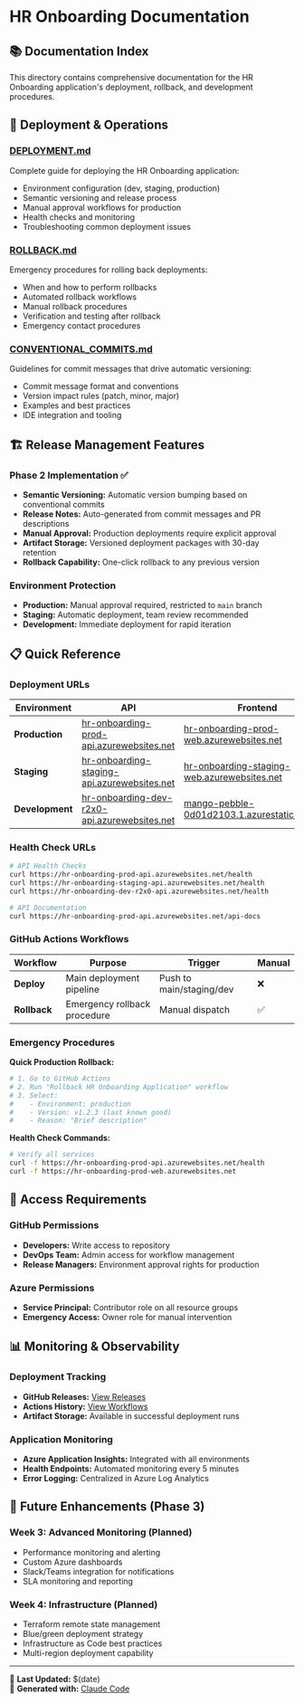 # HR Onboarding Documentation

## 📚 Documentation Index

This directory contains comprehensive documentation for the HR Onboarding application's deployment, rollback, and development procedures.

## 🚀 Deployment & Operations

### [DEPLOYMENT.md](./DEPLOYMENT.md)
Complete guide for deploying the HR Onboarding application:
- Environment configuration (dev, staging, production)
- Semantic versioning and release process
- Manual approval workflows for production
- Health checks and monitoring
- Troubleshooting common deployment issues

### [ROLLBACK.md](./ROLLBACK.md)
Emergency procedures for rolling back deployments:
- When and how to perform rollbacks
- Automated rollback workflows
- Manual rollback procedures
- Verification and testing after rollback
- Emergency contact procedures

### [CONVENTIONAL_COMMITS.md](./CONVENTIONAL_COMMITS.md)
Guidelines for commit messages that drive automatic versioning:
- Commit message format and conventions
- Version impact rules (patch, minor, major)
- Examples and best practices
- IDE integration and tooling

## 🏗️ Release Management Features

### Phase 2 Implementation ✅
- **Semantic Versioning:** Automatic version bumping based on conventional commits
- **Release Notes:** Auto-generated from commit messages and PR descriptions
- **Manual Approval:** Production deployments require explicit approval
- **Artifact Storage:** Versioned deployment packages with 30-day retention
- **Rollback Capability:** One-click rollback to any previous version

### Environment Protection
- **Production:** Manual approval required, restricted to `main` branch
- **Staging:** Automatic deployment, team review recommended
- **Development:** Immediate deployment for rapid iteration

## 📋 Quick Reference

### Deployment URLs

| Environment | API | Frontend | Status |
|-------------|-----|----------|---------|
| **Production** | [hr-onboarding-prod-api.azurewebsites.net](https://hr-onboarding-prod-api.azurewebsites.net) | [hr-onboarding-prod-web.azurewebsites.net](https://hr-onboarding-prod-web.azurewebsites.net) | 🟢 Live |
| **Staging** | [hr-onboarding-staging-api.azurewebsites.net](https://hr-onboarding-staging-api.azurewebsites.net) | [hr-onboarding-staging-web.azurewebsites.net](https://hr-onboarding-staging-web.azurewebsites.net) | 🟡 Staging |
| **Development** | [hr-onboarding-dev-r2x0-api.azurewebsites.net](https://hr-onboarding-dev-r2x0-api.azurewebsites.net) | [mango-pebble-0d01d2103.1.azurestaticapps.net](https://mango-pebble-0d01d2103.1.azurestaticapps.net) | 🔵 Dev |

### Health Check URLs
```bash
# API Health Checks
curl https://hr-onboarding-prod-api.azurewebsites.net/health
curl https://hr-onboarding-staging-api.azurewebsites.net/health  
curl https://hr-onboarding-dev-r2x0-api.azurewebsites.net/health

# API Documentation
curl https://hr-onboarding-prod-api.azurewebsites.net/api-docs
```

### GitHub Actions Workflows

| Workflow | Purpose | Trigger | Manual |
|----------|---------|---------|---------|
| **Deploy** | Main deployment pipeline | Push to main/staging/dev | ❌ |
| **Rollback** | Emergency rollback procedure | Manual dispatch | ✅ |

### Emergency Procedures

**Quick Production Rollback:**
```bash
# 1. Go to GitHub Actions
# 2. Run "Rollback HR Onboarding Application" workflow
# 3. Select:
#    - Environment: production
#    - Version: v1.2.3 (last known good)
#    - Reason: "Brief description"
```

**Health Check Commands:**
```bash
# Verify all services
curl -f https://hr-onboarding-prod-api.azurewebsites.net/health
curl -f https://hr-onboarding-prod-web.azurewebsites.net
```

## 🔐 Access Requirements

### GitHub Permissions
- **Developers:** Write access to repository
- **DevOps Team:** Admin access for workflow management
- **Release Managers:** Environment approval rights for production

### Azure Permissions
- **Service Principal:** Contributor role on all resource groups
- **Emergency Access:** Owner role for manual intervention

## 📊 Monitoring & Observability

### Deployment Tracking
- **GitHub Releases:** [View Releases](https://github.com/AndreLiar/HROnboarding/releases)
- **Actions History:** [View Workflows](https://github.com/AndreLiar/HROnboarding/actions)
- **Artifact Storage:** Available in successful deployment runs

### Application Monitoring
- **Azure Application Insights:** Integrated with all environments
- **Health Endpoints:** Automated monitoring every 5 minutes
- **Error Logging:** Centralized in Azure Log Analytics

## 🚀 Future Enhancements (Phase 3)

### Week 3: Advanced Monitoring (Planned)
- Performance monitoring and alerting
- Custom Azure dashboards
- Slack/Teams integration for notifications
- SLA monitoring and reporting

### Week 4: Infrastructure (Planned)
- Terraform remote state management
- Blue/green deployment strategy
- Infrastructure as Code best practices
- Multi-region deployment capability

---

📝 **Last Updated:** $(date)  
🤖 **Generated with:** [Claude Code](https://claude.ai/code)